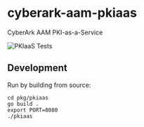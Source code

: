# cyberark-aam-pkiaas
CyberArk AAM PKI-as-a-Service

![PKIaaS Tests](https://github.com/infamousjoeg/cyberark-aam-pkiaas/workflows/PKIaaS%20Tests/badge.svg)

## Development

Run by building from source:

```shell
cd pkg/pkiaas
go build .
export PORT=8080
./pkiaas
```